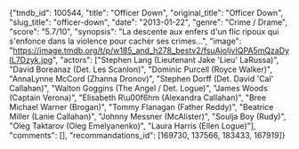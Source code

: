 {"tmdb_id": 100544, "title": "Officer Down", "original_title": "Officer Down", "slug_title": "officer-down", "date": "2013-01-22", "genre": "Crime / Drame", "score": "5.7/10", "synopsis": "La descente aux enfers d'un flic ripoux qui s'enfonce dans la violence pour cacher ses crimes...", "image": "https://image.tmdb.org/t/p/w185_and_h278_bestv2/fsuAjoIjvIQPA5mQzaDyIL7Dzyk.jpg", "actors": ["Stephen Lang (Lieutenant Jake 'Lieu' LaRussa)", "David Boreanaz (Det. Les Scanlon)", "Dominic Purcell (Royce Walker)", "AnnaLynne McCord (Zhanna Dronov)", "Stephen Dorff (Det. David 'Cal' Callahan)", "Walton Goggins (The Angel / Det. Logue)", "James Woods (Captain Verona)", "Elisabeth R\u00f6hm (Alexandra Callahan)", "Bree Michael Warner (Brogan)", "Tommy Flanagan (Father Reddy)", "Beatrice Miller (Lanie Callahan)", "Johnny Messner (McAlister)", "Soulja Boy (Rudy)", "Oleg Taktarov (Oleg Emelyanenko)", "Laura Harris (Ellen Logue)"], "comments": [], "recommandations_id": [169730, 137566, 183433, 167919]}
